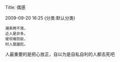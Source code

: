 Title: 偶感

2009-09-20 16:25 (分类:默认分类)

```
潮来两不落，
近人是非多。
堤坝难防蚁，
时人莫蹉跎。
```

 


人最重要的是把心放正，自以为是自私自利的人都去死吧